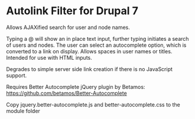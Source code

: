 Autolink Filter for Drupal 7
============================

Allows AJAXified search for user and node names.

Typing a @ will show an in place text input, further typing initiates a search of users and nodes. The user can select an autocomplete option, which is converted to a link on display. Allows spaces in user names or titles. Intended for use with HTML inputs.

Degrades to simple server side link creation if there is no JavaScript support.

Requires Better Autocomplete jQuery plugin by Betamos:
https://github.com/betamos/Better-Autocomplete

Copy jquery.better-autocomplete.js and better-autocomplete.css to the module folder